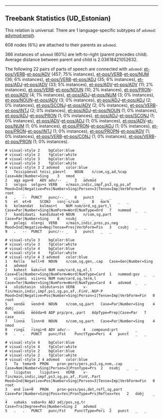 

--------------------------------------------------------------------------------

## Treebank Statistics (UD_Estonian)

This relation is universal.
There are 1 language-specific subtypes of `advmod`: [advmod:emph]().

608 nodes (6%) are attached to their parents as `advmod`.

366 instances of `advmod` (60%) are left-to-right (parent precedes child).
Average distance between parent and child is 2.03618421052632.

The following 22 pairs of parts of speech are connected with `advmod`: [et-pos/VERB]()-[et-pos/ADV]() (457; 75% instances), [et-pos/VERB]()-[et-pos/NUM]() (36; 6% instances), [et-pos/VERB]()-[et-pos/ADJ]() (35; 6% instances), [et-pos/ADJ]()-[et-pos/ADV]() (33; 5% instances), [et-pos/ADV]()-[et-pos/ADV]() (11; 2% instances), [et-pos/VERB]()-[et-pos/NOUN]() (10; 2% instances), [et-pos/PRON]()-[et-pos/ADV]() (4; 1% instances), [et-pos/ADJ]()-[et-pos/NUM]() (3; 0% instances), [et-pos/NOUN]()-[et-pos/ADV]() (3; 0% instances), [et-pos/ADJ]()-[et-pos/ADJ]() (2; 0% instances), [et-pos/SCONJ]()-[et-pos/ADV]() (2; 0% instances), [et-pos/VERB]()-[et-pos/INTJ]() (2; 0% instances), [et-pos/ADJ]()-[et-pos/NOUN]() (1; 0% instances), [et-pos/ADJ]()-[et-pos/PRON]() (1; 0% instances), [et-pos/ADJ]()-[et-pos/SCONJ]() (1; 0% instances), [et-pos/ADV]()-[et-pos/ADJ]() (1; 0% instances), [et-pos/ADV]()-[et-pos/NUM]() (1; 0% instances), [et-pos/PRON]()-[et-pos/ADJ]() (1; 0% instances), [et-pos/PRON]()-[et-pos/INTJ]() (1; 0% instances), [et-pos/PROPN]()-[et-pos/ADV]() (1; 0% instances), [et-pos/VERB]()-[et-pos/CONJ]() (1; 0% instances), [et-pos/VERB]()-[et-pos/PRON]() (1; 0% instances).


~~~ conllu
# visual-style 2	bgColor:blue
# visual-style 2	fgColor:white
# visual-style 3	bgColor:blue
# visual-style 3	fgColor:white
# visual-style 3 2 advmod	color:blue
1	Teisipäeval	teisi_päev+l	NOUN	n/com,sg,ad,%cap	Case=Ade|Number=Sing	3	nmod	_	_
2	aga	aga+0	ADV	adv/--	_	3	advmod	_	_
3	selgus	selgu+s	VERB	v/main,indic,impf,ps3,sg,ps,af	Mood=Ind|Negative=Pos|Number=Sing|Person=3|Tense=Imp|VerbForm=Fin	0	root	_	_
4	,	--	PUNCT	punc/--	_	8	punct	_	_
5	et	et+0	SCONJ	conj-s/sub	_	8	mark	_	_
6	kolmandat	kolmas+t	NUM	num/ord,sg,part,l	Case=Par|Number=Sing|NumForm=Word|NumType=Ord	7	nummod	_	_
7	kandidaati	kandidaat+0	NOUN	n/com,sg,part	Case=Par|Number=Sing	8	nsubj	_	_
8	polegi	ole+gi	VERB	v/main,indic,pres,ps,neg	Mood=Ind|Negative=Neg|Tense=Pres|VerbForm=Fin	3	csubj	_	_
9	.	--	PUNCT	punc/--	_	3	punct	_	_

~~~


~~~ conllu
# visual-style 3	bgColor:blue
# visual-style 3	fgColor:white
# visual-style 4	bgColor:blue
# visual-style 4	fgColor:white
# visual-style 4 3 advmod	color:blue
1	Kella	kell+0	NOUN	n/com,sg,gen,.cap	Case=Gen|Number=Sing	4	advmod	_	_
2	kahest	kaks+st	NUM	num/card,sg,el,l	Case=Ela|Number=Sing|NumForm=Word|NumType=Card	1	nummod:gov	_	_
3	viieni	viis+ni	NUM	num/card,sg,term,l	Case=Ter|Number=Sing|NumForm=Word|NumType=Card	4	advmod	_	_
4	sõidutasin	sõiduta+sin	VERB	v-fin/main,indic,impf,ps1,sg,ps,af,.FinV,.NGP-P	Mood=Ind|Negative=Pos|Number=Sing|Person=1|Tense=Imp|VerbForm=Fin	0	root	_	_
5	venda	vend+0	NOUN	n/com,sg,part	Case=Par|Number=Sing	4	dobj	_	_
6	mööda	mööda+0	ADP	prp/pre,.part	AdpType=Prep|Case=Par	7	case	_	_
7	linna	linn+0	NOUN	n/com,sg,part	Case=Par|Number=Sing	4	nmod	_	_
8	ringi	ringi+0	ADV	adv/--	_	4	compound:prt	_	_
9	.	.	PUNCT	punc/Fst	PunctType=Peri	4	punct	_	_

~~~


~~~ conllu
# visual-style 4	bgColor:blue
# visual-style 4	fgColor:white
# visual-style 2	bgColor:blue
# visual-style 2	fgColor:white
# visual-style 2 4 advmod	color:blue
1	Ta	tema+0	PRON	pron-pers/pers,ps3,sg,nom,.cap	Case=Nom|Number=Sing|Person=3|PronType=Prs	2	nsubj	_	_
2	liigutas	liiguta+s	VERB	v-fin/main,indic,impf,ps3,sg,ps,af,.FinV,.Part	Mood=Ind|Negative=Pos|Number=Sing|Person=3|Tense=Imp|VerbForm=Fin	0	root	_	_
3	end	ise+0	PRON	pron-poss/pos,det,refl,sg,part	Case=Par|Number=Sing|Poss=Yes|PronType=Prs|Reflex=Yes	2	dobj	_	_
4	vabaks	vaba+ks	ADJ	adj/pos,sg,tr	Case=Tra|Degree=Pos|Number=Sing	2	advmod	_	_
5	.	.	PUNCT	punc/Fst	PunctType=Peri	2	punct	_	_

~~~


